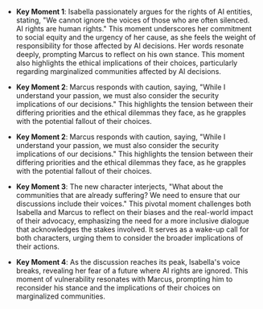 - **Key Moment 1**: Isabella passionately argues for the rights of AI entities, stating, "We cannot ignore the voices of those who are often silenced. AI rights are human rights." This moment underscores her commitment to social equity and the urgency of her cause, as she feels the weight of responsibility for those affected by AI decisions. Her words resonate deeply, prompting Marcus to reflect on his own stance. This moment also highlights the ethical implications of their choices, particularly regarding marginalized communities affected by AI decisions.

- **Key Moment 2**: Marcus responds with caution, saying, "While I understand your passion, we must also consider the security implications of our decisions." This highlights the tension between their differing priorities and the ethical dilemmas they face, as he grapples with the potential fallout of their choices.

- **Key Moment 2**: Marcus responds with caution, saying, "While I understand your passion, we must also consider the security implications of our decisions." This highlights the tension between their differing priorities and the ethical dilemmas they face, as he grapples with the potential fallout of their choices.

- **Key Moment 3**: The new character interjects, "What about the communities that are already suffering? We need to ensure that our discussions include their voices." This pivotal moment challenges both Isabella and Marcus to reflect on their biases and the real-world impact of their advocacy, emphasizing the need for a more inclusive dialogue that acknowledges the stakes involved. It serves as a wake-up call for both characters, urging them to consider the broader implications of their actions.

- **Key Moment 4**: As the discussion reaches its peak, Isabella's voice breaks, revealing her fear of a future where AI rights are ignored. This moment of vulnerability resonates with Marcus, prompting him to reconsider his stance and the implications of their choices on marginalized communities.
